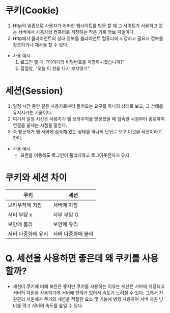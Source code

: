 # 쿠키(Cookie)
<!-- content -->
1. Http의 일종으로 사용자가 어떠한 웹사이트를 방문 할 때 그 사이트가 사용하고 있는 서버에서 사용자의 컴퓨터로 저장하는 작은 기록 정보 파일이다.
2. Http에서 클라이언트의 상태 정보를 클라이언트 컴퓨터에 저장하고 필요시 정보를 참조하거나 재사용 할 수 있다.
- 사용 예시
    1. 로그인 할 때, "아이디와 비밀번호를 저장하시겠습니까?"
    2. 팝업창, "오늘 이 창을 다시 보지않기"

# 세션(Session)
<!-- content -->
1. 일정 시간 동안 같은 사용자로부터 들어오는 요구를 하나의 상태로 보고, 그 상태를 유지시키는 기술이다.
2. 여기서 일정 시간은 사용자가 웹 브라우저를 방문했을 때 접속한 시점부터 종료하여 연결을 끝내는 시점을 말한다.
3. 즉 방문자가 웹 서버에 접속해 있는 상태를 하나의 단위로 보고 이것을 세션이라고 한다.
- 사용 예시
    - 화면을 이동해도 로그인이 풀리지않고 로그아웃전까지 유지

# 쿠키와 세션 차이

|쿠키|세션|
|---|---|
|브라우저에 자장|서버에 자장|
|서버 부담 x|서부 부담 O|
|보안에 불리|보안에 유리|
|서버 다중화에 유리|서버 다중화에 불리|

# Q. 세션을 사용하면 좋은데 왜 쿠키를 사용할까?
- 세션이 쿠키에 비해 보안은 좋지만 쿠키를 사용하는 이유는 세션은 서버에 저장되고 서버의 자원을 사용하기에 서버에 한계가 있어서 속도가 느려질 수 있다. 그래서 자원관리 차원에서 쿠키와 세션을 적절한 요소 및 기능에 병행 사용하여 서버 자원 낭비를 막고 서버의 속도를 높일 수 있다.